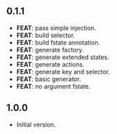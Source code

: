 ## 0.1.1

 - **FEAT**: pass simple injection.
 - **FEAT**: build selector.
 - **FEAT**: build fstate annotation.
 - **FEAT**: generate factory.
 - **FEAT**: generate extended states.
 - **FEAT**: generate actions.
 - **FEAT**: generate key and selector.
 - **FEAT**: basic generator.
 - **FEAT**: no argument fstate.

## 1.0.0

- Initial version.
